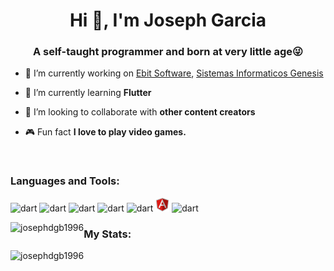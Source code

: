 <h1 align="center">Hi 👋, I'm Joseph Garcia</h1>
<h3 align="center">A self-taught programmer and born at very little age😜</h3>

- 🔭 I’m currently working on [Ebit Software](http://ebit-software.com), [Sistemas Informaticos Genesis](https://sistemasgenesis.com.ec/)

- 🌱 I’m currently learning **Flutter**

- 👯 I’m looking to collaborate with **other content creators**

- 🎮 Fun fact **I love to play video games.**

<br />

### Languages and Tools:

<p align="left">
  <img src="https://github.com/josephdgb1996/devicon/blob/master/icons/javascript/javascript-original.svg" alt="dart" width="22" height="22"/>
  <img src="https://github.com/josephdgb1996/devicon/blob/master/icons/typescript/typescript-original.svg" alt="dart" width="22" height="22"/>
  <img src="https://www.vectorlogo.zone/logos/dartlang/dartlang-icon.svg" alt="dart" width="22" height="22"/>
  <img src="https://github.com/josephdgb1996/devicon/blob/master/icons/ionic/ionic-original.svg" alt="dart" width="22" height="22"/>
  <img src="https://github.com/josephdgb1996/devicon/blob/master/icons/nodejs/nodejs-original.svg" alt="dart" width="22" height="22"/>
  <img src="https://github.com/devicons/devicon/blob/master/icons/angularjs/angularjs-original.svg" alt="dart" width="22" height="22"/>
  <img src="https://github.com/josephdgb1996/devicon/blob/master/icons/bootstrap/bootstrap-plain.svg" alt="dart" width="22" height="22"/>
</p>

<p><img align="left" src="https://github-readme-stats.vercel.app/api/top-langs/?username=josephdgb1996&layout=compact&hide=html" alt="josephdgb1996" /></p>

### My Stats:

<p><img align="left" src="https://github-readme-stats.vercel.app/api?username=josephdgb1996&show_icons=true" alt="josephdgb1996" /></p>
